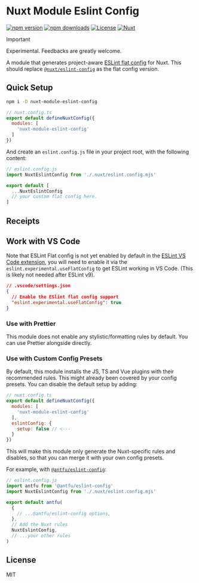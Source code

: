 # Nuxt Module Eslint Config

[![npm version][npm-version-src]][npm-version-href]
[![npm downloads][npm-downloads-src]][npm-downloads-href]
[![License][license-src]][license-href]
[![Nuxt][nuxt-src]][nuxt-href]

> [!IMPORTANT]
> Experimental. Feedbacks are greatly welcome.

A module that generates project-aware [ESLint flat config](https://eslint.org/docs/latest/use/configure/configuration-files-new) for Nuxt. This should replace [`@nuxt/eslint-config`](https://github.com/nuxt/eslint-config) as the flat config version.

## Quick Setup

```bash
npm i -D nuxt-module-eslint-config
```

```js
// nuxt.config.ts
export default defineNuxtConfig({
  modules: [
    'nuxt-module-eslint-config'
  ]
})
```

And create an `eslint.config.js` file in your project root, with the following content:

```js
// eslint.config.js
import NuxtEslintConfig from './.nuxt/eslint.config.mjs'

export default [
  ...NuxtEslintConfig
  // your custom flat config here.
]
```

## Receipts

## Work with VS Code

Note that ESLint Flat config is not yet enabled by default in the [ESLint VS Code extension](https://marketplace.visualstudio.com/items?itemName=dbaeumer.vscode-eslint), you will need to enable it via the `eslint.experimental.useFlatConfig` to get ESLint working in VS Code. (This is likely not needed after ESLint v9).

```json
// .vscode/settings.json
{
  // Enable the ESlint flat config support
  "eslint.experimental.useFlatConfig": true
}
```

### Use with Prettier

This module does not enable any stylistic/formatting rules by default. You can use Prettier alongside directly.

### Use with Custom Config Presets

By default, this module installs the JS, TS and Vue plugins with their recommended rules. This might already been covered by your config presets. You can disable the default setup by adding:

```js
// nuxt.config.ts
export default defineNuxtConfig({
  modules: [
    'nuxt-module-eslint-config'
  ],
  eslintConfig: {
    setup: false // <---
  }
})
```

This will make this module only generate the Nuxt-specific rules and disables, so that you can merge it with your own config presets.

For example, with [`@antfu/eslint-config`](https://github.com/antfu/eslint-config):

```js
// eslint.config.js
import antfu from '@antfu/eslint-config'
import NuxtEslintConfig from './.nuxt/eslint.config.mjs'

export default antfu(
  {
    // ...@antfu/eslint-config options,
  },
  // Add the Nuxt rules
  NuxtEslintConfig,
  // ...your other rules
)
```

## License

MIT

<!-- Badges -->
[npm-version-src]: https://img.shields.io/npm/v/nuxt-module-eslint-config/latest.svg?style=flat&colorA=18181B&colorB=28CF8D
[npm-version-href]: https://npmjs.com/package/nuxt-module-eslint-config

[npm-downloads-src]: https://img.shields.io/npm/dm/nuxt-module-eslint-config.svg?style=flat&colorA=18181B&colorB=28CF8D
[npm-downloads-href]: https://npmjs.com/package/nuxt-module-eslint-config

[license-src]: https://img.shields.io/npm/l/nuxt-module-eslint-config.svg?style=flat&colorA=18181B&colorB=28CF8D
[license-href]: https://npmjs.com/package/nuxt-module-eslint-config

[nuxt-src]: https://img.shields.io/badge/Nuxt-18181B?logo=nuxt.js
[nuxt-href]: https://nuxt.com
